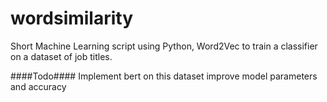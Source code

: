 # wordsimilarity
Short Machine Learning script using Python, Word2Vec to train a classifier on a dataset of job titles. 

####Todo####
Implement bert on this dataset
improve model parameters and accuracy
